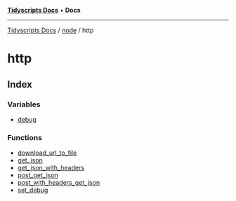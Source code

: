 [**Tidyscripts Docs**](../../../../README.md) • **Docs**

***

[Tidyscripts Docs](../../../../globals.md) / [node](../../README.md) / http

# http

## Index

### Variables

- [debug](variables/debug.md)

### Functions

- [download\_url\_to\_file](functions/download_url_to_file.md)
- [get\_json](functions/get_json.md)
- [get\_json\_with\_headers](functions/get_json_with_headers.md)
- [post\_get\_json](functions/post_get_json.md)
- [post\_with\_headers\_get\_json](functions/post_with_headers_get_json.md)
- [set\_debug](functions/set_debug.md)
